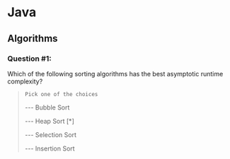 # Java

## Algorithms

### Question #1:
Which of the following sorting algorithms has the best asymptotic runtime complexity?

> `Pick one of the choices`
> 
> --- Bubble Sort
> 
> --- Heap Sort [*]
> 
> --- Selection Sort
> 
> --- Insertion Sort



<!--stackedit_data:
eyJoaXN0b3J5IjpbLTY4NTA0MzUzOV19
-->